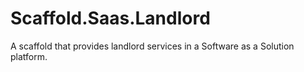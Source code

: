 # Scaffold.Saas.Landlord
A scaffold that provides landlord services in a Software as a Solution platform.
